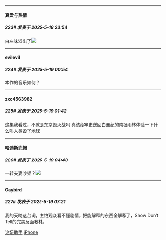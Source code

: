 ﻿
*****

####  真爱与热情  
##### 223#       发表于 2025-5-18 23:54

白左味溢出了<img src="https://static.stage1st.com/image/smiley/face2017/166.png" referrerpolicy="no-referrer">


*****

####  evilevil  
##### 224#       发表于 2025-5-19 00:54

本作的音乐如何？


*****

####  zxc4563982  
##### 225#       发表于 2025-5-19 01:42

这集我看过，不就是东京毁灭战吗
真该给牢史送回白垩纪的南极雨林体验一下什么叫人类毁了地球


*****

####  哈迪斯兜帽  
##### 226#       发表于 2025-5-19 04:43

一转夫妻吵架？<img src="https://static.stage1st.com/image/smiley/face2017/017.png" referrerpolicy="no-referrer">


*****

####  Gaybird  
##### 227#       发表于 2025-5-19 07:21

我的天呐这台词，生怕观众看不懂剧情，把能解释的东西全解释了，Show Don‘t Tell的完美反面教材。

[论坛助手,iPhone](https://stage1st.com/2b//forum.php?mod=viewthread&amp;tid=2029836)

